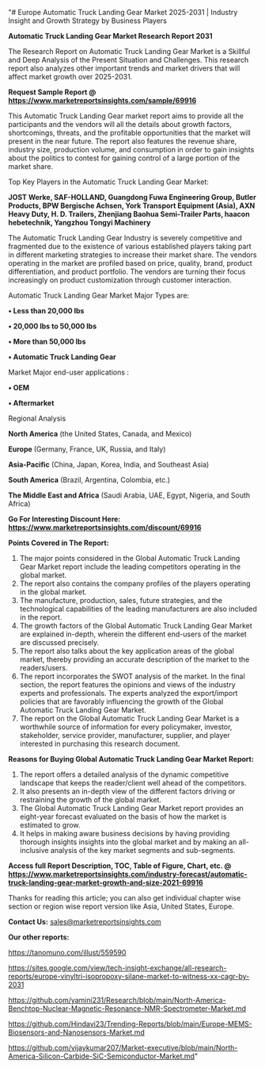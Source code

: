 "# Europe Automatic Truck Landing Gear Market 2025-2031 | Industry Insight and Growth Strategy by Business Players

<strong>Automatic Truck Landing Gear Market Research Report 2031</strong>

The Research Report on Automatic Truck Landing Gear Market is a Skillful and Deep Analysis of the Present Situation and Challenges. This research report also analyzes other important trends and market drivers that will affect market growth over 2025-2031.

<strong>Request Sample Report @ <a href=https://www.marketreportsinsights.com/sample/69916>https://www.marketreportsinsights.com/sample/69916</a></strong>

This Automatic Truck Landing Gear market report aims to provide all the participants and the vendors will all the details about growth factors, shortcomings, threats, and the profitable opportunities that the market will present in the near future. The report also features the revenue share, industry size, production volume, and consumption in order to gain insights about the politics to contest for gaining control of a large portion of the market share.

Top Key Players in the Automatic Truck Landing Gear Market:

<strong>JOST Werke, SAF-HOLLAND, Guangdong Fuwa Engineering Group, Butler Products, BPW Bergische Achsen, York Transport Equipment (Asia), AXN Heavy Duty, H. D. Trailers, Zhenjiang Baohua Semi-Trailer Parts, haacon hebetechnik, Yangzhou Tongyi Machinery</strong>

The Automatic Truck Landing Gear Industry is severely competitive and fragmented due to the existence of various established players taking part in different marketing strategies to increase their market share. The vendors operating in the market are profiled based on price, quality, brand, product differentiation, and product portfolio. The vendors are turning their focus increasingly on product customization through customer interaction.

Automatic Truck Landing Gear Market Major Types are:

<strong>• Less than 20,000 lbs

• 20,000 lbs to 50,000 lbs

• More than 50,000 lbs

• Automatic Truck Landing Gear</strong>

Market Major end-user applications :

<strong>• OEM

• Aftermarket</strong>

Regional Analysis

</u><strong><b>North America</b></strong> (the United States, Canada, and Mexico)

<strong><b>Europe </b></strong>(Germany, France, UK, Russia, and Italy)

<strong><b>Asia-Pacific</b></strong> (China, Japan, Korea, India, and Southeast Asia)

<strong><b>South America</b></strong> (Brazil, Argentina, Colombia, etc.)

<strong><b>The Middle East and Africa</b></strong> (Saudi Arabia, UAE, Egypt, Nigeria, and South Africa)

<strong>Go For Interesting Discount Here: <a href=https://www.marketreportsinsights.com/discount/69916>https://www.marketreportsinsights.com/discount/69916</a></strong>

<strong>Points Covered in The Report:</strong>
<ol>
  <li>The major points considered in the Global Automatic Truck Landing Gear Market report include the leading competitors operating in the global market.</li>
  <li>The report also contains the company profiles of the players operating in the global market.</li>
  <li>The manufacture, production, sales, future strategies, and the technological capabilities of the leading manufacturers are also included in the report.</li>
  <li>The growth factors of the Global Automatic Truck Landing Gear Market are explained in-depth, wherein the different end-users of the market are discussed precisely.</li>
  <li>The report also talks about the key application areas of the global market, thereby providing an accurate description of the market to the readers/users.</li>
  <li>The report incorporates the SWOT analysis of the market. In the final section, the report features the opinions and views of the industry experts and professionals. The experts analyzed the export/import policies that are favorably influencing the growth of the Global Automatic Truck Landing Gear Market.</li>
  <li>The report on the Global Automatic Truck Landing Gear Market is a worthwhile source of information for every policymaker, investor, stakeholder, service provider, manufacturer, supplier, and player interested in purchasing this research document.</li>
</ol>
<strong>Reasons for Buying Global Automatic Truck Landing Gear Market Report:</strong>

<ol>
  <li>The report offers a detailed analysis of the dynamic competitive landscape that keeps the reader/client well ahead of the competitors.</li>
  <li>It also presents an in-depth view of the different factors driving or restraining the growth of the global market.</li>
  <li>The Global Automatic Truck Landing Gear Market report provides an eight-year forecast evaluated on the basis of how the market is estimated to grow.</li>
  <li>It helps in making aware business decisions by having providing thorough insights insights into the global market and by making an all-inclusive analysis of the key market segments and sub-segments.</li>
</ol>
<strong>Access full Report Description, TOC, Table of Figure, Chart, etc. @ <a href=https://www.marketreportsinsights.com/industry-forecast/automatic-truck-landing-gear-market-growth-and-size-2021-69916>https://www.marketreportsinsights.com/industry-forecast/automatic-truck-landing-gear-market-growth-and-size-2021-69916</a></strong>


Thanks for reading this article; you can also get individual chapter wise section or region wise report version like Asia, United States, Europe.

<strong>Contact Us:</strong>
sales@marketreportsinsights.com

<strong>Our other reports:</strong>

<a href=https://tanomuno.com/illust/559590>https://tanomuno.com/illust/559590</a>

<a href=https://sites.google.com/view/tech-insight-exchange/all-research-reports/europe-vinyltri-isopropoxy-silane-market-to-witness-xx-cagr-by-2031>https://sites.google.com/view/tech-insight-exchange/all-research-reports/europe-vinyltri-isopropoxy-silane-market-to-witness-xx-cagr-by-2031</a>

<a href=https://github.com/yamini231/Research/blob/main/North-America-Benchtop-Nuclear-Magnetic-Resonance-NMR-Spectrometer-Market.md>https://github.com/yamini231/Research/blob/main/North-America-Benchtop-Nuclear-Magnetic-Resonance-NMR-Spectrometer-Market.md</a>

<a href=https://github.com/Hindavi23/Trending-Reports/blob/main/Europe-MEMS-Biosensors-and-Nanosensors-Market.md>https://github.com/Hindavi23/Trending-Reports/blob/main/Europe-MEMS-Biosensors-and-Nanosensors-Market.md</a>

<a href=https://github.com/vijaykumar207/Market-executive/blob/main/North-America-Silicon-Carbide-SiC-Semiconductor-Market.md>https://github.com/vijaykumar207/Market-executive/blob/main/North-America-Silicon-Carbide-SiC-Semiconductor-Market.md</a>"
